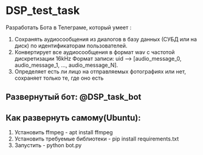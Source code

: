 # DSP_test_task

Разработать Бота в Телеграме, который умеет :


1. Сохранять аудиосообщения из диалогов в базу данных (СУБД или на диск) по идентификаторам пользователей.
2. Конвертирует все аудиосообщения в формат wav с частотой дискретизации 16kHz
Формат записи: uid —> [audio_message_0, audio_message_1, ..., audio_message_N].
3. Определяет есть ли лицо на отправляемых фотографиях или нет, сохраняет только те, где оно есть

## Развернутый бот: @DSP_task_bot

## Как развернуть самому(Ubuntu):
1. Установить ffmpeg - apt install ffmpeg
2. Установить требуемые библиотеки - pip install requirements.txt
3. Запустить - python bot.py
